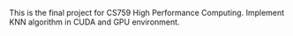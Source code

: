 This is the final project for CS759 High Performance Computing. Implement KNN algorithm in CUDA and GPU environment.
